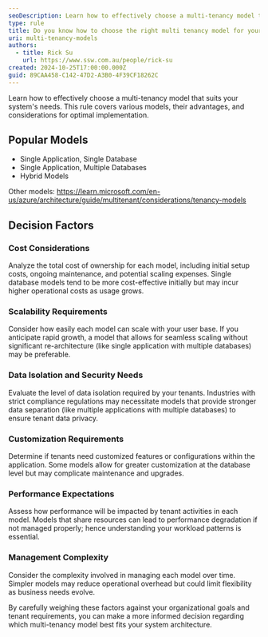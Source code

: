 ```yaml
---
seoDescription: Learn how to effectively choose a multi-tenancy model that suits your system's needs. This rule covers various models, their advantages, and considerations for optimal implementation.
type: rule
title: Do you know how to choose the right multi tenancy model for your system?
uri: multi-tenancy-models
authors:
  - title: Rick Su
    url: https://www.ssw.com.au/people/rick-su
created: 2024-10-25T17:00:00.000Z
guid: 89CAA458-C142-47D2-A3B0-4F39CF18262C
---
```


Learn how to effectively choose a multi-tenancy model that suits your system's needs. This rule covers various models, their advantages, and considerations for optimal implementation.

<!--endintro-->

## Popular Models

* Single Application, Single Database
* Single Application, Multiple Databases
* Hybrid Models

Other models: <https://learn.microsoft.com/en-us/azure/architecture/guide/multitenant/considerations/tenancy-models>

## Decision Factors

### Cost Considerations

Analyze the total cost of ownership for each model, including initial setup costs, ongoing maintenance, and potential scaling expenses. Single database models tend to be more cost-effective initially but may incur higher operational costs as usage grows.

### Scalability Requirements

Consider how easily each model can scale with your user base. If you anticipate rapid growth, a model that allows for seamless scaling without significant re-architecture (like single application with multiple databases) may be preferable.

### Data Isolation and Security Needs

Evaluate the level of data isolation required by your tenants. Industries with strict compliance regulations may necessitate models that provide stronger data separation (like multiple applications with multiple databases) to ensure tenant data privacy.

### Customization Requirements

Determine if tenants need customized features or configurations within the application. Some models allow for greater customization at the database level but may complicate maintenance and upgrades.

### Performance Expectations

Assess how performance will be impacted by tenant activities in each model. Models that share resources can lead to performance degradation if not managed properly; hence understanding your workload patterns is essential.

### Management Complexity

Consider the complexity involved in managing each model over time. Simpler models may reduce operational overhead but could limit flexibility as business needs evolve.

By carefully weighing these factors against your organizational goals and tenant requirements, you can make a more informed decision regarding which multi-tenancy model best fits your system architecture.
